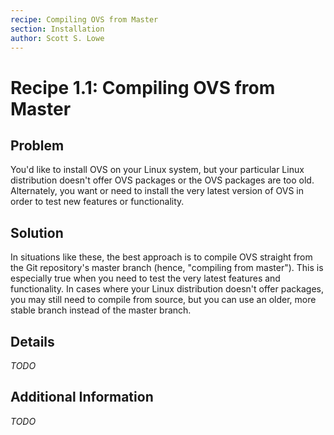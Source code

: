 ```yaml
---
recipe: Compiling OVS from Master
section: Installation
author: Scott S. Lowe
---
```


# Recipe 1.1: Compiling OVS from Master

## Problem

You'd like to install OVS on your Linux system, but your particular Linux distribution doesn't offer OVS packages or the OVS packages are too old. Alternately, you want or need to install the very latest version of OVS in order to test new features or functionality.

## Solution

In situations like these, the best approach is to compile OVS straight from the Git repository's master branch (hence, "compiling from master"). This is especially true when you need to test the very latest features and functionality. In cases where your Linux distribution doesn't offer packages, you may still need to compile from source, but you can use an older, more stable branch instead of the master branch.

## Details

_TODO_

## Additional Information

_TODO_
